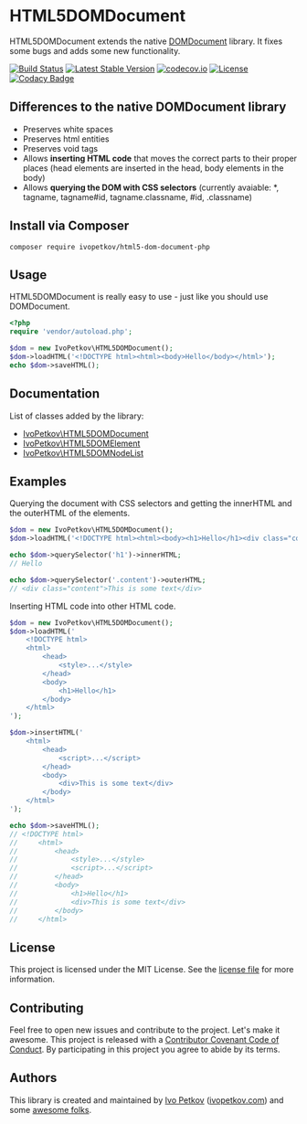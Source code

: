 # HTML5DOMDocument

HTML5DOMDocument extends the native [DOMDocument](http://php.net/manual/en/class.domdocument.php) library. It fixes some bugs and adds some new functionality.

[![Build Status](https://travis-ci.org/ivopetkov/html5-dom-document-php.svg)](https://travis-ci.org/ivopetkov/html5-dom-document-php)
[![Latest Stable Version](https://poser.pugx.org/ivopetkov/html5-dom-document-php/v/stable)](https://packagist.org/packages/ivopetkov/html5-dom-document-php)
[![codecov.io](https://codecov.io/github/ivopetkov/html5-dom-document-php/coverage.svg?branch=master)](https://codecov.io/github/ivopetkov/html5-dom-document-php?branch=master)
[![License](https://poser.pugx.org/ivopetkov/html5-dom-document-php/license)](https://packagist.org/packages/ivopetkov/html5-dom-document-php)
[![Codacy Badge](https://api.codacy.com/project/badge/Grade/dafa5722288b409a9d447fa6aabd572b)](https://www.codacy.com/app/ivo_2/html5-dom-document-php)

## Differences to the native DOMDocument library

- Preserves white spaces
- Preserves html entities
- Preserves void tags
- Allows **inserting HTML code** that moves the correct parts to their proper places (head elements are inserted in the head, body elements in the body)
- Allows **querying the DOM with CSS selectors** (currently avaiable: *, tagname, tagname#id, tagname.classname, #id, .classname)

## Install via Composer

```shell
composer require ivopetkov/html5-dom-document-php
```

## Usage

HTML5DOMDocument is really easy to use - just like you should use DOMDocument.
```php
<?php
require 'vendor/autoload.php';

$dom = new IvoPetkov\HTML5DOMDocument();
$dom->loadHTML('<!DOCTYPE html><html><body>Hello</body></html>');
echo $dom->saveHTML();
```

## Documentation

List of classes added by the library:

- [IvoPetkov\HTML5DOMDocument](https://github.com/ivopetkov/html5-dom-document-php/blob/master/docs/classes/IvoPetkov-HTML5DOMDocument.md)
- [IvoPetkov\HTML5DOMElement](https://github.com/ivopetkov/html5-dom-document-php/blob/master/docs/classes/IvoPetkov-HTML5DOMElement.md)
- [IvoPetkov\HTML5DOMNodeList](https://github.com/ivopetkov/html5-dom-document-php/blob/master/docs/classes/IvoPetkov-HTML5DOMNodeList.md)

## Examples

Querying the document with CSS selectors and getting the innerHTML and the outerHTML of the elements.

```php
$dom = new IvoPetkov\HTML5DOMDocument();
$dom->loadHTML('<!DOCTYPE html><html><body><h1>Hello</h1><div class="content">This is some text</div></body></html>');

echo $dom->querySelector('h1')->innerHTML;
// Hello

echo $dom->querySelector('.content')->outerHTML;
// <div class="content">This is some text</div>
```

Inserting HTML code into other HTML code.

```php
$dom = new IvoPetkov\HTML5DOMDocument();
$dom->loadHTML('
    <!DOCTYPE html>
    <html>
        <head>
            <style>...</style>
        </head>
        <body>
            <h1>Hello</h1>
        </body>
    </html>
');

$dom->insertHTML('
    <html>
        <head>
            <script>...</script>
        </head>
        <body>
            <div>This is some text</div>
        </body>
    </html>
');

echo $dom->saveHTML();
// <!DOCTYPE html>
//     <html>
//         <head>
//             <style>...</style>
//             <script>...</script>
//         </head>
//         <body>
//             <h1>Hello</h1>
//             <div>This is some text</div>
//         </body>
//     </html>
```

## License
This project is licensed under the MIT License. See the [license file](https://github.com/ivopetkov/html5-dom-document-php/blob/master/LICENSE) for more information.

## Contributing
Feel free to open new issues and contribute to the project. Let's make it awesome.
This project is released with a [Contributor Covenant Code of Conduct](https://github.com/ivopetkov/html5-dom-document-php/blob/master/CODE-OF-CONDUCT.md). By participating in this project you agree to abide by its terms.

## Authors
This library is created and maintained by [Ivo Petkov](https://github.com/ivopetkov/) ([ivopetkov.com](https://ivopetkov.com)) and some [awesome folks](https://github.com/ivopetkov/html5-dom-document-php/graphs/contributors).
